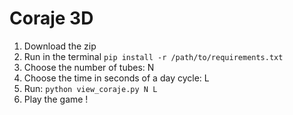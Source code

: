 # Coraje 3D

1. Download the zip
2. Run in the terminal
```pip install -r /path/to/requirements.txt```
3. Choose the number of tubes: N 
4. Choose the time in seconds of a day cycle: L
5. Run:
```python view_coraje.py N L```
6. Play the game !
